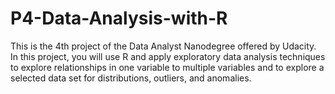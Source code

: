# P4-Data-Analysis-with-R
This is the 4th project of the Data Analyst Nanodegree offered by Udacity. In this project, you will use R and apply exploratory data analysis techniques to explore relationships in one variable to multiple variables and to explore a selected data set for distributions, outliers, and anomalies. 
  
